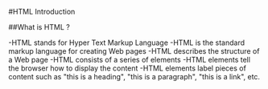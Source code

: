 #HTML Introduction

##What is HTML ?

-HTML stands for Hyper Text Markup Language
-HTML is the standard markup language for creating Web pages
-HTML describes the structure of a Web page
-HTML consists of a series of elements
-HTML elements tell the browser how to display the content
-HTML elements label pieces of content such as "this is a heading", "this is a paragraph", "this is a link", etc.

